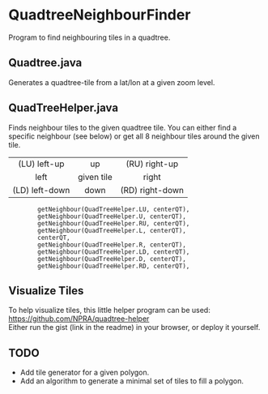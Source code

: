# QuadtreeNeighbourFinder
Program to find neighbouring tiles in a quadtree.

## Quadtree.java
Generates a quadtree-tile from a lat/lon at a given zoom level.

## QuadTreeHelper.java
Finds neighbour tiles to the given quadtree tile.
You can either find a specific neighbour (see below) or get all 8 neighbour tiles around the given tile.

||||
|:---:|:---:|:---:|
|(LU) left-up|up|(RU) right-up|
|left|given tile|right|
|(LD) left-down|down|(RD) right-down|

            getNeighbour(QuadTreeHelper.LU, centerQT),
            getNeighbour(QuadTreeHelper.U, centerQT),
            getNeighbour(QuadTreeHelper.RU, centerQT),
            getNeighbour(QuadTreeHelper.L, centerQT),
            centerQT,
            getNeighbour(QuadTreeHelper.R, centerQT),
            getNeighbour(QuadTreeHelper.LD, centerQT),
            getNeighbour(QuadTreeHelper.D, centerQT),
            getNeighbour(QuadTreeHelper.RD, centerQT),

## Visualize Tiles
To help visualize tiles, this little helper program can be used: <https://github.com/NPRA/quadtree-helper>  
Either run the gist (link in the readme) in your browser, or deploy it yourself.

## TODO
- Add tile generator for a given polygon.
- Add an algorithm to generate a minimal set of tiles to fill a polygon.
